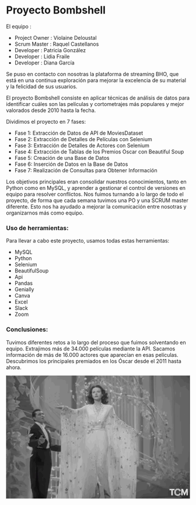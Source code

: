 # Proyecto Bombshell

El equipo :
- Project Owner : Violaine Deloustal                                      
- Scrum Master : Raquel Castellanos
- Developer : Patricia González
- Developer : Lidia Fraile
- Developer : Diana García

Se puso en contacto con nosotras la plataforma de streaming BHO, que está en una continua exploración para mejorar la excelencia de su material y la felicidad de sus usuarios.

El proyecto Bombshell consiste en aplicar técnicas de análisis de datos para identificar cuáles son las películas y cortometrajes más populares y mejor valorados desde 2010 hasta la fecha. 

Dividimos el proyecto en 7 fases:

- Fase 1: Extracción de Datos de API de MoviesDataset
- Fase 2: Extracción de Detalles de Películas con Selenium
- Fase 3: Extracción de Detalles de Actores con Selenium
- Fase 4: Extracción de Tablas de los Premios Oscar con Beautiful Soup
- Fase 5: Creación de una Base de Datos
- Fase 6: Inserción de Datos en la Base de Datos
- Fase 7: Realización de Consultas para Obtener Información

Los objetivos principales eran consolidar nuestros conocimientos, tanto en Python como en MySQL, y aprender a gestionar el control de versiones en equipo para resolver conflictos. Nos fuimos turnando a lo largo de todo el proyecto, de forma que cada semana tuvimos una PO y una SCRUM master diferente. Esto nos ha ayudado a mejorar la comunicación entre nosotras y organizarnos más como equipo.

### Uso de herramientas:
Para llevar a cabo este proyecto, usamos todas estas herramientas: 
- MySQL
- Python
- Selenium
- BeautifulSoup
- Api
- Pandas
- Genially
- Canva
- Excel
- Slack
- Zoom


### Conclusiones:
Tuvimos diferentes retos a lo largo del proceso que fuimos solventando en equipo. 
Extrajimos más de 34.000 películas mediante la API.
Sacamos información de más de 16.000 actores que aparecían en esas películas.
Descubrimos los principales premiados en los Óscar desde el 2011 hasta ahora.

![Git Bombshell movie](Bombshell.gif)
